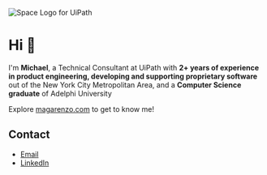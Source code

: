 ![Space Logo for UiPath](https://magarenzo.com/images/logo-uipath-space.jpg)

# Hi 👋

I'm **Michael**, a Technical Consultant at UiPath with **2+ years of experience in product engineering, developing and supporting proprietary software** out of the New York City Metropolitan Area, and a **Computer Science graduate** of Adelphi University

Explore [magarenzo.com](https://magarenzo.com) to get to know me!

## Contact

* [Email](mailto:contact@magarenzo.com)
* [LinkedIn](https://linkedin.com/in/magarenzo)
